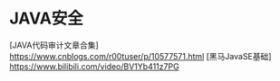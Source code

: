 # JAVA安全
[JAVA代码审计文章合集] <https://www.cnblogs.com/r00tuser/p/10577571.html>
[黑马JavaSE基础] <https://www.bilibili.com/video/BV1Yb411z7PG>
